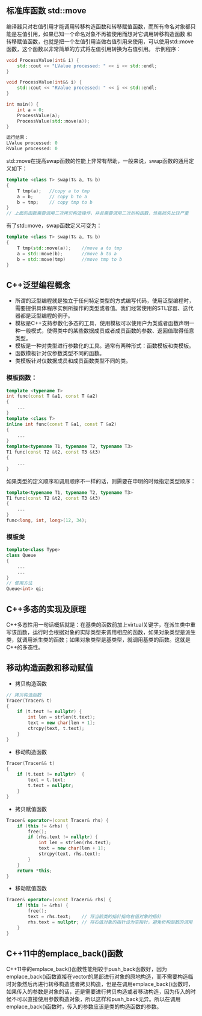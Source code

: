 ## 标准库函数 std::move
编译器只对右值引用才能调用转移构造函数和转移赋值函数，而所有命名对象都只能是左值引用，如果已知一个命名对象不再被使用而想对它调用转移构造函数 和转移赋值函数，也就是把一个左值引用当做右值引用来使用，可以使用std::move函数，这个函数以非常简单的方式将左值引用转换为右值引用。
示例程序：
```C++
void ProcessValue(int& i) {
    std::cout << "LValue processed: " << i << std::endl;
}

void ProcessValue(int&& i) {
    std::cout << "RValue processed: " << i << std::endl;
}

int main() {
    int a = 0;
    ProcessValue(a);
    ProcessValue(std::move(a));
}

运行结果：
LValue processed: 0 
RValue processed: 0
```
std::move在提高swap函数的性能上非常有帮助，一般来说，swap函数的通用定义如下：
```C++
template <class T> swap(T& a, T& b)
{
    T tmp(a);   //copy a to tmp
    a = b;      // copy b to a
    b = tmp;    // copy tmp to b
}
// 上面的函数需要调用三次拷贝构造操作，并且需要调用三次析构函数，性能损失比较严重
```
有了std::move，swap函数定义可变为：
```C++
template <class T> swap(T& a, T& b)
{
    T tmp(std::move(a));    //move a to tmp
    a = std::move(b);       //move b to a
    b = std::move(tmp)      //move tmp to b
}
```

## C++泛型编程概念
- 所谓的泛型编程就是独立于任何特定类型的方式编写代码，使用泛型编程时，需要提供具体程序实例所操作的类型或者值。我们经常使用的STL容器、迭代器都是泛型编程的例子。
- 模板是C++支持参数化多态的工具，使用模板可以使用户为类或者函数声明一种一般模式，使得类中的某些数据成员或者成员函数的参数、返回值取得任意类型。
- 模板是一种对类型进行参数化的工具。通常有两种形式：函数模板和类模板。
- 函数模板针对仅参数类型不同的函数。
- 类模板针对仅数据成员和成员函数类型不同的类。
### 模板函数：
```C++
template <typename T>
int func(const T &a1, const T &a2)
{
    ...
}
template <class T>
inline int func(const T &a1, const T &a2)
{
    ...
}
template<typename T1, typename T2, typename T3>
T1 func(const T2 &t2, const T3 &t3)
{
    ...
}
```
如果类型的定义顺序和调用顺序不一样的话，则需要在申明的时候指定类型顺序：
```C++
template<typename T1, typename T2, typename T3>
T1 func(const T2 &t2, const T3 &t3)
{
    ...
}
func<long, int, long>(12, 34);
```
### 模板类
```C++
template<class Type>
class Queue
{
    ...
    ...
}
// 使用方法
Queue<int> qi;
```

## C++多态的实现及原理
C++多态性用一句话概括就是：在基类的函数前加上virtual关键字，在派生类中重写该函数，运行时会根据对象的实际类型来调用相应的函数，如果对象类型是派生类，就调用派生类的函数；如果对象类型是基类型，就调用基类的函数。这就是C++的多态性。

## 移动构造函数和移动赋值
- 拷贝构造函数
```C++
// 拷贝构造函数
Tracer(Tracer& t)
{
    if (t.text != nullptr) {
        int len = strlen(t.text);
        text = new char[len + 1];
        ctrcpy(text, t.text);
    }
}
```
- 移动构造函数
```C++
Tracer(Tracer&& t)
{
    if (t.text != nullptr)  {
        text = t.text;
        t.text = nullptr;
    }
}
```
- 拷贝赋值函数
```C++
Tracer& operator=(const Tracer& rhs) {
    if (this != &rhs) {
        free();
        if (rhs.text != nullptr) {
            int len = strlen(rhs.text);
            text = new char[len + 1];
            strcpy(text, rhs.text);
        }
    }
    return *this;
}
```
- 移动赋值函数
```C++
Tracer& operator=(const Tracer&& rhs) {
    if (this != &rhs) {
        free();
        text = rhs.text;    // 将当前类的指针指向右值对象的指针
        rhs.text = nullptr; // 将右值对象的指针设为空指针，避免析构函数的调用
    }
}
```

## C++11中的emplace_back()函数
C++11中的emplace_back()函数性能相较于push_back函数好，因为emplace_back()函数直接在vector的尾部进行对象的原地构造，而不需要构造临时对象然后再进行转移构造或者拷贝构造，但是在调用emplace_back()函数时，如果传入的参数是对象的话，还是需要进行拷贝构造或者移动构造，因为传入的时候不可以直接使用参数构造对象，所以这样和push_back无异。所以在调用emplace_back()函数时，传入的参数应该是类的构造函数的参数。